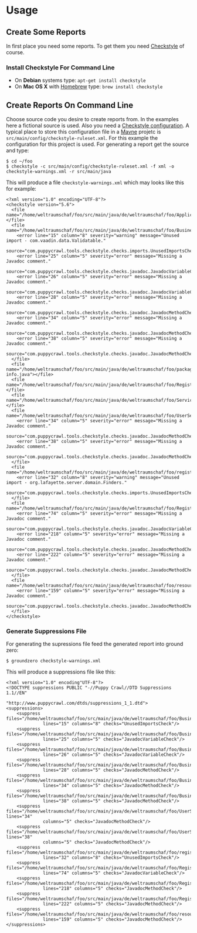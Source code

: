 # Usage

## Create Some Reports

In first place you need some reports. To get them you need [Checkstyle][1] of course.

### Install Checkstyle For Command Line

- On __Debian__ systems type: `apt-get install checkstyle`
- On __Mac OS X__ with [Homebrew][2] type: `brew install checkstyle`

## Create Reports On Command Line

Choose source code you desire to create reports from. In the examples here a fictional
source is used. Also you need a [Checkstyle configuration][4]. A typical place to store
this configuration file in a [Mavne][3] projetc is `src/main/config/checkstyle-ruleset.xml`.
For this example the configuration for this project is used. For generating a report
get the source and type:

    $ cd ~/foo
    $ checkstyle -c src/main/config/checkstyle-ruleset.xml -f xml -o checkstyle-warnings.xml -r src/main/java

This will produce a file `checkstyle-warnings.xml` which may looks like this for example:

```
<?xml version="1.0" encoding="UTF-8"?>
<checkstyle version="5.6">
  <file name="/home/weltraumschaf/foo/src/main/java/de/weltraumschaf/foo/ApplicationService.java"></file>
  <file name="/home/weltraumschaf/foo/src/main/java/de/weltraumschaf/foo/BusinessServiceProvider.java">
    <error line="15" column="8" severity="warning" message="Unused import - com.vaadin.data.Validatable."
           source="com.puppycrawl.tools.checkstyle.checks.imports.UnusedImportsCheck"/>
    <error line="25" column="5" severity="error" message="Missing a Javadoc comment."
           source="com.puppycrawl.tools.checkstyle.checks.javadoc.JavadocVariableCheck"/>
    <error line="26" column="5" severity="error" message="Missing a Javadoc comment."
           source="com.puppycrawl.tools.checkstyle.checks.javadoc.JavadocVariableCheck"/>
    <error line="28" column="5" severity="error" message="Missing a Javadoc comment."
           source="com.puppycrawl.tools.checkstyle.checks.javadoc.JavadocMethodCheck"/>
    <error line="34" column="5" severity="error" message="Missing a Javadoc comment."
           source="com.puppycrawl.tools.checkstyle.checks.javadoc.JavadocMethodCheck"/>
    <error line="38" column="5" severity="error" message="Missing a Javadoc comment."
           source="com.puppycrawl.tools.checkstyle.checks.javadoc.JavadocMethodCheck"/>
  </file>
  <file name="/home/weltraumschaf/foo/src/main/java/de/weltraumschaf/foo/package-info.java"></file>
  <file name="/home/weltraumschaf/foo/src/main/java/de/weltraumschaf/foo/RegistrationService.java"></file>
  <file name="/home/weltraumschaf/foo/src/main/java/de/weltraumschaf/foo/ServiceExcpetion.java"></file>
  <file name="/home/weltraumschaf/foo/src/main/java/de/weltraumschaf/foo/UserService.java">
    <error line="34" column="5" severity="error" message="Missing a Javadoc comment."
           source="com.puppycrawl.tools.checkstyle.checks.javadoc.JavadocMethodCheck"/>
    <error line="38" column="5" severity="error" message="Missing a Javadoc comment."
           source="com.puppycrawl.tools.checkstyle.checks.javadoc.JavadocMethodCheck"/>
  </file>
  <file name="/home/weltraumschaf/foo/src/main/java/de/weltraumschaf/foo/registration/RegisrationUI.java">
    <error line="32" column="8" severity="warning" message="Unused import - org.lafayette.server.domain.Finders."
           source="com.puppycrawl.tools.checkstyle.checks.imports.UnusedImportsCheck"/>
  </file>
  <file name="/home/weltraumschaf/foo/src/main/java/de/weltraumschaf/foo/Registry.java">
    <error line="74" column="5" severity="error" message="Missing a Javadoc comment."
           source="com.puppycrawl.tools.checkstyle.checks.javadoc.JavadocVariableCheck"/>
    <error line="218" column="5" severity="error" message="Missing a Javadoc comment."
           source="com.puppycrawl.tools.checkstyle.checks.javadoc.JavadocMethodCheck"/>
    <error line="222" column="5" severity="error" message="Missing a Javadoc comment."
           source="com.puppycrawl.tools.checkstyle.checks.javadoc.JavadocMethodCheck"/>
  </file>
  <file name="/home/weltraumschaf/foo/src/main/java/de/weltraumschaf/foo/resources/BaseResource.java">
    <error line="159" column="5" severity="error" message="Missing a Javadoc comment."
           source="com.puppycrawl.tools.checkstyle.checks.javadoc.JavadocMethodCheck"/>
  </file>
</checkstyle>
```

### Generate Suppressions File

For generating the supressions file feed the generated report into ground zero:

    $ groundzero checkstyle-warnings.xml

This will produce a suppressions file like this:

```
<?xml version="1.0" encoding"UTF-8"?>
<!DOCTYPE suppressions PUBLIC "-//Puppy Crawl//DTD Suppressions 1.1//EN"
                              "http://www.puppycrawl.com/dtds/suppressions_1_1.dtd">
<suppressions>
    <suppress files="/home/weltraumschaf/foo/src/main/java/de/weltraumschaf/foo/BusinessServiceProvider\.java"
              lines="15" columns="8" checks="UnusedImportsCheck"/>
    <suppress files="/home/weltraumschaf/foo/src/main/java/de/weltraumschaf/foo/BusinessServiceProvider\.java"
              lines="25" columns="5" checks="JavadocVariableCheck"/>
    <suppress files="/home/weltraumschaf/foo/src/main/java/de/weltraumschaf/foo/BusinessServiceProvider\.java"
              lines="26" columns="5" checks="JavadocVariableCheck"/>
    <suppress files="/home/weltraumschaf/foo/src/main/java/de/weltraumschaf/foo/BusinessServiceProvider\.java"
              lines="28" columns="5" checks="JavadocMethodCheck"/>
    <suppress files="/home/weltraumschaf/foo/src/main/java/de/weltraumschaf/foo/BusinessServiceProvider\.java"
              lines="34" columns="5" checks="JavadocMethodCheck"/>
    <suppress files="/home/weltraumschaf/foo/src/main/java/de/weltraumschaf/foo/BusinessServiceProvider\.java"
              lines="38" columns="5" checks="JavadocMethodCheck"/>
    <suppress files="/home/weltraumschaf/foo/src/main/java/de/weltraumschaf/foo/UserService\.java" lines="34"
              columns="5" checks="JavadocMethodCheck"/>
    <suppress files="/home/weltraumschaf/foo/src/main/java/de/weltraumschaf/foo/UserService\.java" lines="38"
              columns="5" checks="JavadocMethodCheck"/>
    <suppress files="/home/weltraumschaf/foo/src/main/java/de/weltraumschaf/foo/registration/RegisrationUI\.java"
              lines="32" columns="8" checks="UnusedImportsCheck"/>
    <suppress files="/home/weltraumschaf/foo/src/main/java/de/weltraumschaf/foo/Registry\.java"
              lines="74" columns="5" checks="JavadocVariableCheck"/>
    <suppress files="/home/weltraumschaf/foo/src/main/java/de/weltraumschaf/foo/Registry\.java"
              lines="218" columns="5" checks="JavadocMethodCheck"/>
    <suppress files="/home/weltraumschaf/foo/src/main/java/de/weltraumschaf/foo/Registry\.java"
              lines="222" columns="5" checks="JavadocMethodCheck"/>
    <suppress files="/home/weltraumschaf/foo/src/main/java/de/weltraumschaf/foo/resources/BaseResource\.java"
              lines="159" columns="5" checks="JavadocMethodCheck"/>
</suppressions>
```

[1]: http://checkstyle.sourceforge.net/
[2]: http://mxcl.github.io/homebrew/
[3]: http://www.maven.org/
[4]: http://checkstyle.sourceforge.net/config.html
